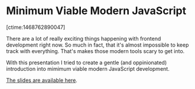 # Minimum Viable Modern JavaScript

[ctime:1468762890047]

There are a lot of really exciting things happening with frontend development right now. So much in fact, that it's almost impossible to keep track with everything. That's makes those modern tools scary to get into.

With this presentation I tried to create a gentle (and oppinionated) introduction into mimimum viable modern JavaScript development.

[The slides are available here](https://lucaschmid.net/minimum-viable-modern-javascript/main.html).

